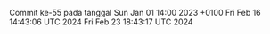 Commit ke-55 pada tanggal Sun Jan 01 14:00 2023 +0100
Fri Feb 16 14:43:06 UTC 2024
Fri Feb 23 18:43:17 UTC 2024
